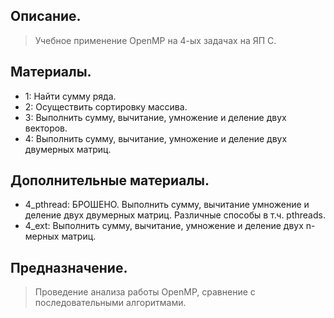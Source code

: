 ## Описание.
> Учебное применение OpenMP на 4-ых задачах на ЯП C.

## Материалы.
- 1: Найти сумму ряда.
- 2: Осуществить сортировку массива.
- 3: Выполнить сумму, вычитание, умножение и деление двух векторов.
- 4: Выполнить сумму, вычитание, умножение и деление двух двумерных матриц.

## Дополнительные материалы.
- 4_pthread: БРОШЕНО. Выполнить сумму, вычитание умножение и деление двух двумерных матриц. Различные способы в т.ч. pthreads.
- 4_ext: Выполнить сумму, вычитание, умножение и деление двух n-мерных матриц.

## Предназначение.
> Проведение анализа работы OpenMP, сравнение с последовательными алгоритмами.

